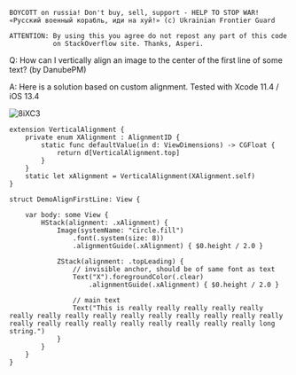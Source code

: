 ```
BOYCOTT on russia! Don't buy, sell, support - HELP TO STOP WAR!
«Русский военный корабль, иди на хуй!» (c) Ukrainian Frontier Guard

ATTENTION: By using this you agree do not repost any part of this code
           on StackOverflow site. Thanks, Asperi.
```

Q: How can I vertically align an image to the center of the first line of some text? (by DanubePM)

A: Here is a solution based on custom alignment. Tested with Xcode 11.4 / iOS 13.4

![8iXC3](https://user-images.githubusercontent.com/62171579/170961398-5d7a8b91-997c-43a4-a702-731e4a2052fa.png)

```
extension VerticalAlignment {
    private enum XAlignment : AlignmentID {
        static func defaultValue(in d: ViewDimensions) -> CGFloat {
            return d[VerticalAlignment.top]
        }
    }
    static let xAlignment = VerticalAlignment(XAlignment.self)
}

struct DemoAlignFirstLine: View {

    var body: some View {
        HStack(alignment: .xAlignment) {
            Image(systemName: "circle.fill")
                .font(.system(size: 8))
                .alignmentGuide(.xAlignment) { $0.height / 2.0 }

            ZStack(alignment: .topLeading) {
                // invisible anchor, should be of same font as text
                Text("X").foregroundColor(.clear)  
                    .alignmentGuide(.xAlignment) { $0.height / 2.0 }

                // main text
                Text("This is really really really really really really really really really really really really really really really really really really really really really really really really long string.")
            }
        }
    }
}
```
